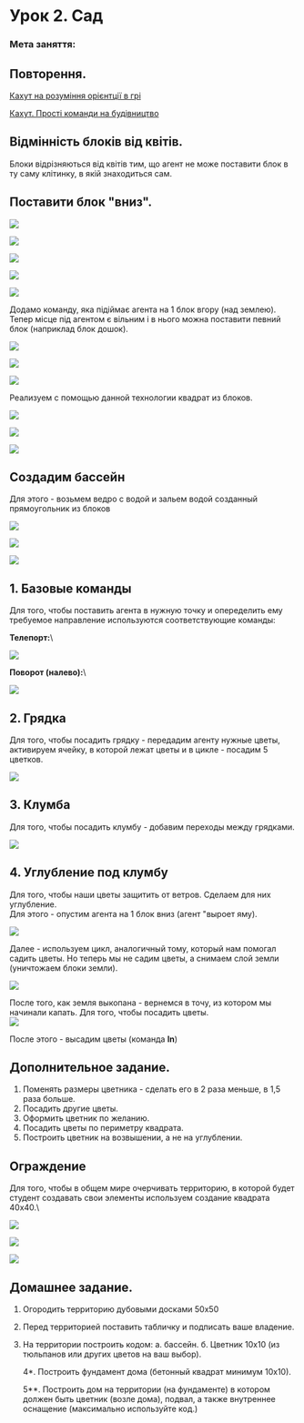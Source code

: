 # Урок 2. Сад

### Мета заняття:

## Повторення.

[Кахут на розуміння орієнтції в грі](https://create.kahoot.it/share/minecraft-2/2319195d-9fee-4d6d-9516-7c368a8b89f8)

[Кахут. Прості команди на будівництво](https://create.kahoot.it/share/minecraft-4/ece3aef7-a443-485b-85ab-783d1ca76e20)

## Відмінність блоків від квітів.

Блоки відрізняються від квітів тим, що агент не може поставити блок в ту саму клітинку, в якій знаходиться сам.

## Поставити блок "вниз".

![](../../.gitbook/assets/put.jpg)

![](<../../.gitbook/assets/Minecraft Education Edition1 (1).jpg>)

![](<../../.gitbook/assets/Minecraft Education Edition2 (1).jpg>)

![](<../../.gitbook/assets/Minecraft Education Edition3 (1).jpg>)

![](../../.gitbook/assets/error.gif)

Додамо команду, яка підіймає агента на 1 блок вгору (над землею).  Тепер місце під агентом є вільним і в нього можна поставити певний блок (наприклад блок дошок).&#x20;

![](<../../.gitbook/assets/Minecraft Education Edition4 (1).jpg>)

![](<../../.gitbook/assets/Minecraft Education Edition5 (1).jpg>)

![](../../.gitbook/assets/put.gif)

Реализуем с помощью данной технологии квадрат из блоков.&#x20;

![](<../../.gitbook/assets/Minecraft Education Edition6 (1).jpg>)

![](<../../.gitbook/assets/Minecraft Education Edition7 (1).jpg>)

![](../../.gitbook/assets/q.gif)

## Создадим бассейн

Для этого - возьмем ведро с водой и зальем водой созданный прямоугольник из блоков

![](<../../.gitbook/assets/Minecraft Education Edition8 (3) (1).jpg>)

![](<../../.gitbook/assets/Minecraft Education Edition9 (2) (1).jpg>)

![](../../.gitbook/assets/pull.gif)

## 1. Базовые команды

Для того, чтобы поставить агента в нужную точку и опеределить ему требуемое направление используются соответствующие команды:

**Телепорт:**\


![](<../../.gitbook/assets/teleport (1) (1).jpg>)

**Поворот (налево):**\


![](<../../.gitbook/assets/left (1) (1) (1) (1).jpg>)

## 2. Грядка

Для того, чтобы посадить грядку - передадим агенту нужные цветы, активируем ячейку, в которой лежат цветы и в цикле - посадим 5 цветков.

![](../../.gitbook/assets/line.jpg)

## 3. Клумба

Для того, чтобы посадить клумбу - добавим переходы между грядками.

![](../../.gitbook/assets/ln.jpg)

## 4. Углубление под клумбу

Для того, чтобы наши цветы защитить от ветров. Сделаем для них углубление.\
Для этого - опустим агента на 1 блок вниз (агент "выроет яму).

![](../../.gitbook/assets/u.jpg)

Далее - используем цикл, аналогичный тому, который нам помогал садить цветы. Но теперь мы не садим цветы, а снимаем слой земли (уничтожаем блоки земли).

![](../../.gitbook/assets/ug.jpg)

После того, как земля выкопана - вернемся в точу, из котором мы начинали капать. Для того, чтобы посадить цветы.\
![](../../.gitbook/assets/b.jpg)

После этого - высадим цветы (команда **ln**)

## Дополнительное задание.

1. Поменять размеры цветника - сделать его в 2 раза меньше, в 1,5 раза больше.
2. Посадить другие цветы.
3. Оформить цветник по желанию.
4. Посадить цветы по периметру квадрата.
5. Построить цветник на возвышении, а не на углублении.

## Ограждение

Для того, чтобы в общем мире очерчивать территорию, в которой будет студент создавать свои элементы используем создание квадрата 40х40.\


![](<../../.gitbook/assets/Minecraft Education Edition10 (1).jpg>)

![](<../../.gitbook/assets/Minecraft Education Edition11 (1).jpg>)

![](../../.gitbook/assets/area.gif)

## Домашнее задание.

1. Огородить территорию дубовыми досками 50х50
2. Перед территорией поставить табличку и подписать ваше владение.
3.  На территории построить кодом: а. бассейн. б. Цветник 10х10 (из тюльпанов или других цветов на ваш выбор). &#x20;

    4\*. Построить фундамент дома (бетонный квадрат минимум 10х10). &#x20;

    5\*\*. Построить дом на территории (на фундаменте) в котором должен быть цветник (возле дома), подвал, а также внутреннее оснащение (максимально используйте код.) &#x20;
